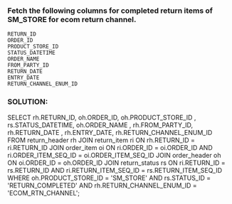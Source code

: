 ### Fetch the following columns for completed return items of SM_STORE for ecom return channel.
    RETURN_ID 
    ORDER_ID
    PRODUCT_STORE_ID 
    STATUS_DATETIME
    ORDER_NAME 
    FROM_PARTY_ID 
    RETURN_DATE 
    ENTRY_DATE
    RETURN_CHANNEL_ENUM_ID

### SOLUTION:

SELECT 
	rh.RETURN_ID,
	oh.ORDER_ID,
	oh.PRODUCT_STORE_ID ,
	rs.STATUS_DATETIME,
	oh.ORDER_NAME ,
	rh.FROM_PARTY_ID, 
	rh.RETURN_DATE ,
	rh.ENTRY_DATE,
	rh.RETURN_CHANNEL_ENUM_ID
FROM return_header rh JOIN
return_item ri ON rh.RETURN_ID = ri.RETURN_ID
JOIN order_item oi ON ri.ORDER_ID = oi.ORDER_ID AND ri.ORDER_ITEM_SEQ_ID = oi.ORDER_ITEM_SEQ_ID
JOIN order_header oh ON oi.ORDER_ID = oh.ORDER_ID
JOIN return_status rs ON ri.RETURN_ID = rs.RETURN_ID AND ri.RETURN_ITEM_SEQ_ID = rs.RETURN_ITEM_SEQ_ID
WHERE oh.PRODUCT_STORE_ID = 'SM_STORE' AND rs.STATUS_ID = 'RETURN_COMPLETED' 
AND rh.RETURN_CHANNEL_ENUM_ID = 'ECOM_RTN_CHANNEL';
